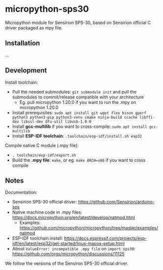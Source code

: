 micropython-sps30
=================

Micropython module for Sensirion SPS-30, based on Sensirion official C driver packaged as mpy file.


Installation
-
...


Development
-
Install toolchain:
* Pull the needed submodules: `git submodule init` and pull the submodules to commit/release compatible with your architecture
  * Eg. pull micropython 1.20.0 if you want to run the .mpy on micropython 1.20.0
* Install prerequisites:
    `sudo apt install git wget flex bison gperf python3 python3-pip python3-venv cmake ninja-build ccache libffi-dev libssl-dev dfu-util libusb-1.0-0`
* Install **gcc-multilib** if you want to cross-compile:
    `sudo apt install gcc-multilib`
* Install **ESP-IDF toolchain**: 
    `.toolchain/esp-idf/install.sh esp32`

Compile native C module (.mpy file):
* `. toolchain/esp-idf/export.sh`
* Build the **.mpy file**: `make`, or eg. `make ARCH=x86` if you want to cross compile


Notes
-
Documentation:
* Sensirion SPS-30 official driver: https://github.com/Sensirion/arduino-sps
* Native machine code in .mpy files: https://docs.micropython.org/en/latest/develop/natmod.html
    * Examples: https://github.com/micropython/micropython/tree/master/examples/natmod
* ESP-IDF toolchain install: https://docs.espressif.com/projects/esp-idf/en/latest/esp32/get-started/linux-macos-setup.html
* About `ValueError: incompatible .mpy file` on `import sps30`: https://github.com/orgs/micropython/discussions/11125

We follow the versions of the Sensiron SPS-30 official driver.
